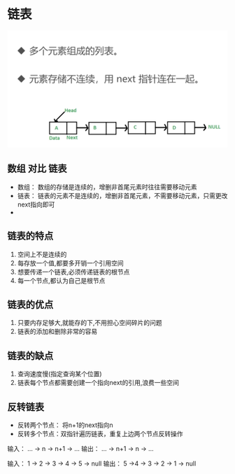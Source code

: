 # 链表

<img src="../imgs/链表.png">

## 数组 对比 链表

- 数组： 数组的存储是连续的，增删非首尾元素时往往需要移动元素
- 链表： 链表的元素不是连续的，增删非首尾元素，不需要移动元素，只需更改next指向即可
- 
## 链表的特点
1. 空间上不是连续的
2. 每存放一个值,都要多开销一个引用空间
3. 想要传递一个链表,必须传递链表的根节点
4. 每一个节点,都认为自己是根节点

## 链表的优点

1. 只要内存足够大,就能存的下,不用担心空间碎片的问题
2. 链表的添加和删除非常的容易

## 链表的缺点
1. 查询速度慢(指定查询某个位置)
2. 链表每个节点都需要创建一个指向next的引用,浪费一些空间

## 反转链表
- 反转两个节点： 将n+1的next指向n
- 反转多个节点：双指针遍历链表，重复上边两个节点反转操作

输入： ... -> n -> n+1 -> ...
输出： ... -> n+1 -> n -> ...

输入： 1 -> 2 -> 3 -> 4 -> 5 -> null
输出： 5 ->4 -> 3 -> 2 -> 1 -> null